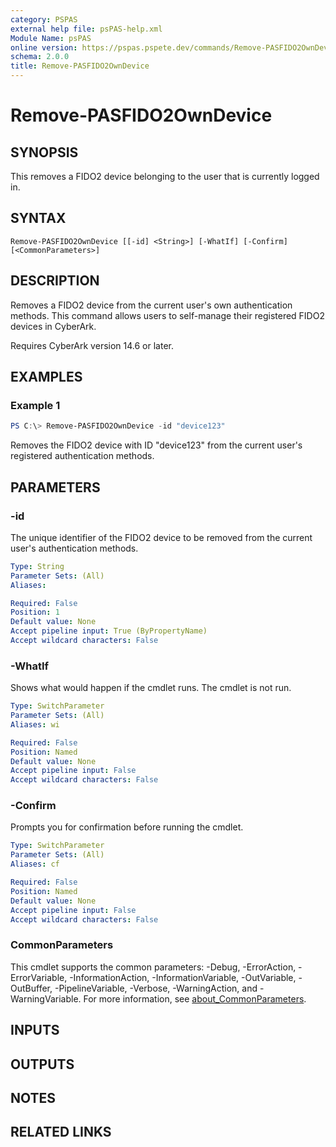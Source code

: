 ```yaml
---
category: PSPAS
external help file: psPAS-help.xml
Module Name: psPAS
online version: https://pspas.pspete.dev/commands/Remove-PASFIDO2OwnDevice
schema: 2.0.0
title: Remove-PASFIDO2OwnDevice
---
```


# Remove-PASFIDO2OwnDevice

## SYNOPSIS
This removes a FIDO2 device belonging to the user that is currently logged in.

## SYNTAX

```
Remove-PASFIDO2OwnDevice [[-id] <String>] [-WhatIf] [-Confirm] [<CommonParameters>]
```

## DESCRIPTION
Removes a FIDO2 device from the current user's own authentication methods. This command allows 
users to self-manage their registered FIDO2 devices in CyberArk.

Requires CyberArk version 14.6 or later.

## EXAMPLES

### Example 1
```powershell
PS C:\> Remove-PASFIDO2OwnDevice -id "device123"
```

Removes the FIDO2 device with ID "device123" from the current user's registered authentication methods.


## PARAMETERS

### -id
The unique identifier of the FIDO2 device to be removed from the current user's authentication methods.

```yaml
Type: String
Parameter Sets: (All)
Aliases:

Required: False
Position: 1
Default value: None
Accept pipeline input: True (ByPropertyName)
Accept wildcard characters: False
```

### -WhatIf
Shows what would happen if the cmdlet runs.
The cmdlet is not run.

```yaml
Type: SwitchParameter
Parameter Sets: (All)
Aliases: wi

Required: False
Position: Named
Default value: None
Accept pipeline input: False
Accept wildcard characters: False
```

### -Confirm
Prompts you for confirmation before running the cmdlet.

```yaml
Type: SwitchParameter
Parameter Sets: (All)
Aliases: cf

Required: False
Position: Named
Default value: None
Accept pipeline input: False
Accept wildcard characters: False
```

### CommonParameters
This cmdlet supports the common parameters: -Debug, -ErrorAction, -ErrorVariable, -InformationAction, -InformationVariable, -OutVariable, -OutBuffer, -PipelineVariable, -Verbose, -WarningAction, and -WarningVariable. For more information, see [about_CommonParameters](http://go.microsoft.com/fwlink/?LinkID=113216).

## INPUTS

## OUTPUTS

## NOTES

## RELATED LINKS
